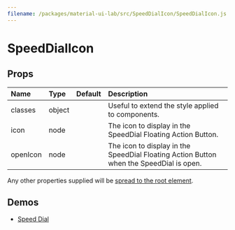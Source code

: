 ```yaml
---
filename: /packages/material-ui-lab/src/SpeedDialIcon/SpeedDialIcon.js
---
```


<!--- This documentation is automatically generated, do not try to edit it. -->

# SpeedDialIcon



## Props

| Name | Type | Default | Description |
|:-----|:-----|:--------|:------------|
| classes | object |  | Useful to extend the style applied to components. |
| icon | node |  | The icon to display in the SpeedDial Floating Action Button. |
| openIcon | node |  | The icon to display in the SpeedDial Floating Action Button when the SpeedDial is open. |

Any other properties supplied will be [spread to the root element](/guides/api#spread).

## Demos

- [Speed Dial](/lab/speed-dial)

